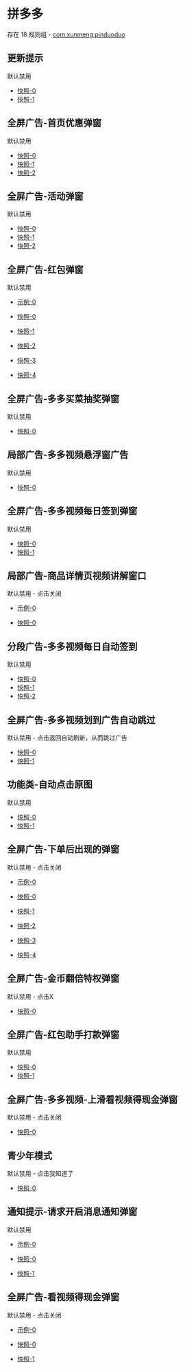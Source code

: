 # 拼多多

存在 18 规则组 - [com.xunmeng.pinduoduo](/src/apps/com.xunmeng.pinduoduo.ts)

## 更新提示

默认禁用

- [快照-0](https://i.gkd.li/i/12642017)
- [快照-1](https://i.gkd.li/i/13195645)

## 全屏广告-首页优惠弹窗

默认禁用

- [快照-0](https://i.gkd.li/i/12642015)
- [快照-1](https://i.gkd.li/i/12642019)
- [快照-2](https://i.gkd.li/i/13761182)

## 全屏广告-活动弹窗

默认禁用

- [快照-0](https://i.gkd.li/i/12642032)
- [快照-1](https://i.gkd.li/i/12642038)
- [快照-2](https://i.gkd.li/i/14310581)

## 全屏广告-红包弹窗

默认禁用

- [示例-0](https://m.gkd.li/57941037/f9f73d28-a124-41ba-9781-261a3af281c6)

- [快照-0](https://i.gkd.li/i/12642023)
- [快照-1](https://i.gkd.li/i/13625441)
- [快照-2](https://i.gkd.li/i/13669963)
- [快照-3](https://i.gkd.li/i/13944160)
- [快照-4](https://i.gkd.li/i/14456101)

## 全屏广告-多多买菜抽奖弹窗

默认禁用

- [快照-0](https://i.gkd.li/i/12642053)

## 局部广告-多多视频悬浮窗广告

默认禁用

- [快照-0](https://i.gkd.li/i/12642058)

## 全屏广告-多多视频每日签到弹窗

默认禁用

- [快照-0](https://i.gkd.li/i/12700615)
- [快照-1](https://i.gkd.li/i/13804657)

## 局部广告-商品详情页视频讲解窗口

默认禁用 - 点击关闭

- [示例-0](https://m.gkd.li/57941037/560162d0-940d-413a-8f2e-e40c21c976e2)

- [快照-0](https://i.gkd.li/i/14549415)

## 分段广告-多多视频每日自动签到

默认禁用

- [快照-0](https://i.gkd.li/i/13201422)
- [快照-1](https://i.gkd.li/i/13372677)
- [快照-2](https://i.gkd.li/i/13205634)

## 全屏广告-多多视频划到广告自动跳过

默认禁用 - 点击返回自动刷新，从而跳过广告

- [快照-0](https://i.gkd.li/i/13446291)
- [快照-1](https://i.gkd.li/i/13791119)

## 功能类-自动点击原图

默认禁用

- [快照-0](https://i.gkd.li/i/13925378)
- [快照-1](https://i.gkd.li/i/13925380)

## 全屏广告-下单后出现的弹窗

默认禁用 - 点击关闭

- [示例-0](https://m.gkd.li/57941037/abc035bb-0d18-4711-b64c-a5319dd2191d)

- [快照-0](https://i.gkd.li/i/13927594)
- [快照-1](https://i.gkd.li/i/14434154)
- [快照-2](https://i.gkd.li/i/14456017)
- [快照-3](https://i.gkd.li/i/13308175)
- [快照-4](https://i.gkd.li/i/14549422)

## 全屏广告-金币翻倍特权弹窗

默认禁用 - 点击X

- [快照-0](https://i.gkd.li/i/13944165)

## 全屏广告-红包助手打款弹窗

默认禁用

- [快照-0](https://i.gkd.li/i/13972251)
- [快照-1](https://i.gkd.li/i/14341073)

## 全屏广告-多多视频-上滑看视频得现金弹窗

默认禁用 - 点击关闭

- [快照-0](https://i.gkd.li/i/13809053)

## 青少年模式

默认禁用 - 点击我知道了

- [快照-0](https://i.gkd.li/i/13809053)

## 通知提示-请求开启消息通知弹窗

默认禁用

- [示例-0](https://m.gkd.li/57941037/8f376a1e-750f-4677-af82-473f3522b67c)

- [快照-0](https://i.gkd.li/i/14109435)
- [快照-1](https://i.gkd.li/i/14549423)

## 全屏广告-看视频得现金弹窗

默认禁用 - 点击关闭

- [示例-0](https://m.gkd.li/57941037/532b339f-066c-4b35-9ca7-cb3821dcea5f)

- [快照-0](https://i.gkd.li/i/14305741)
- [快照-1](https://i.gkd.li/i/14317199)
